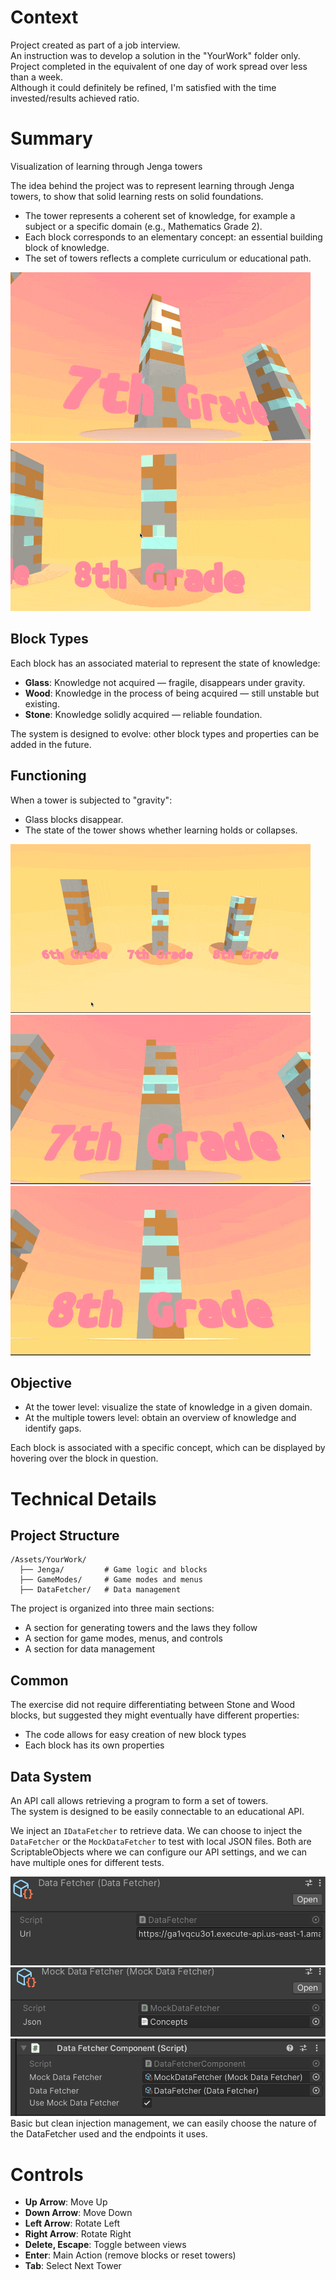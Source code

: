 # Context
Project created as part of a job interview.  
An instruction was to develop a solution in the "YourWork" folder only.  
Project completed in the equivalent of one day of work spread over less than a week.  
Although it could definitely be refined, I'm satisfied with the time invested/results achieved ratio.

# Summary
Visualization of learning through Jenga towers

The idea behind the project was to represent learning through Jenga towers, to show that solid learning rests on solid foundations.
- The tower represents a coherent set of knowledge, for example a subject or a specific domain (e.g., Mathematics Grade 2).
- Each block corresponds to an elementary concept: an essential building block of knowledge.
- The set of towers reflects a complete curriculum or educational path.

![All the towers](docs/AllTowers.gif)
![We can see the concepts of a tower's blocks](docs/Concepts.gif)

## Block Types
Each block has an associated material to represent the state of knowledge:
- **Glass**: Knowledge not acquired — fragile, disappears under gravity.
- **Wood**: Knowledge in the process of being acquired — still unstable but existing.
- **Stone**: Knowledge solidly acquired — reliable foundation.

The system is designed to evolve: other block types and properties can be added in the future.

## Functioning
When a tower is subjected to "gravity":
- Glass blocks disappear.
- The state of the tower shows whether learning holds or collapses.

![We can see all towers + the towers falling](docs/FallingAll.gif)
![We can see a tower, and the tower falling](docs/Falling1.gif)
![We can see another tower, and the tower falling](docs/Falling2.gif)

## Objective
- At the tower level: visualize the state of knowledge in a given domain.
- At the multiple towers level: obtain an overview of knowledge and identify gaps.

Each block is associated with a specific concept, which can be displayed by hovering over the block in question.

# Technical Details

## Project Structure
```
/Assets/YourWork/
  ├── Jenga/         # Game logic and blocks
  ├── GameModes/     # Game modes and menus
  ├── DataFetcher/   # Data management
```

The project is organized into three main sections:
- A section for generating towers and the laws they follow
- A section for game modes, menus, and controls
- A section for data management

## Common
The exercise did not require differentiating between Stone and Wood blocks, but suggested they might eventually have different properties:
- The code allows for easy creation of new block types
- Each block has its own properties

## Data System
An API call allows retrieving a program to form a set of towers.  
The system is designed to be easily connectable to an educational API.

We inject an `IDataFetcher` to retrieve data. We can choose to inject the `DataFetcher` or the `MockDataFetcher` to test with local JSON files. Both are ScriptableObjects where we can configure our API settings, and we can have multiple ones for different tests.

![DataFetcher](docs/DataFetcher.png)
![MockDataFetcher](docs/MockDataFetcher.png)
![DataFetcherComponent](docs/DataFetcherComponent.png)
Basic but clean injection management, we can easily choose the nature of the DataFetcher used and the endpoints it uses.

# Controls
- **Up Arrow**: Move Up
- **Down Arrow**: Move Down
- **Left Arrow**: Rotate Left
- **Right Arrow**: Rotate Right
- **Delete, Escape**: Toggle between views
- **Enter**: Main Action (remove blocks or reset towers)
- **Tab**: Select Next Tower


